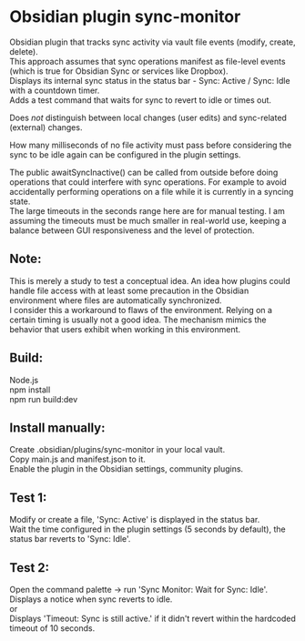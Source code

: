 # Obsidian plugin sync-monitor

Obsidian plugin that tracks sync activity via vault file events (modify, create, delete).<br>
This approach assumes that sync operations manifest as file-level events (which is true for Obsidian Sync or services like Dropbox).<br>
Displays its internal sync status in the status bar - Sync: Active / Sync: Idle with a countdown timer.<br>
Adds a test command that waits for sync to revert to idle or times out.

Does _not_ distinguish between local changes (user edits) and sync-related (external) changes.

How many milliseconds of no file activity must pass before considering the sync to be idle again can be configured in the plugin settings.

The public awaitSyncInactive() can be called from outside before doing operations that could interfere with sync operations. For example to avoid accidentally performing operations on a file while it is currently in a syncing state.<br>
The large timeouts in the seconds range here are for manual testing. I am assuming the timeouts must be much smaller in real-world use, keeping a balance between GUI responsiveness and the level of protection.

## Note:
This is merely a study to test a conceptual idea. An idea how plugins could handle file access with at least some precaution in the Obsidian environment where files are automatically synchronized.<br>
I consider this a workaround to flaws of the environment. Relying on a certain timing is usually not a good idea. The mechanism mimics the behavior that users exhibit when working in this environment.

## Build:
Node.js<br>
npm install<br>
npm run build:dev

## Install manually:
Create .obsidian/plugins/sync-monitor in your local vault.<br>
Copy main.js and manifest.json to it.<br>
Enable the plugin in the Obsidian settings, community plugins.

## Test 1:
Modify or create a file, 'Sync: Active' is displayed in the status bar.<br>
Wait the time configured in the plugin settings (5 seconds by default), the status bar reverts to 'Sync: Idle'.

## Test 2:
Open the command palette -> run 'Sync Monitor: Wait for Sync: Idle'.<br>
Displays a notice when sync reverts to idle.<br>
or<br>
Displays 'Timeout: Sync is still active.' if it didn't revert within the hardcoded timeout of 10 seconds.
